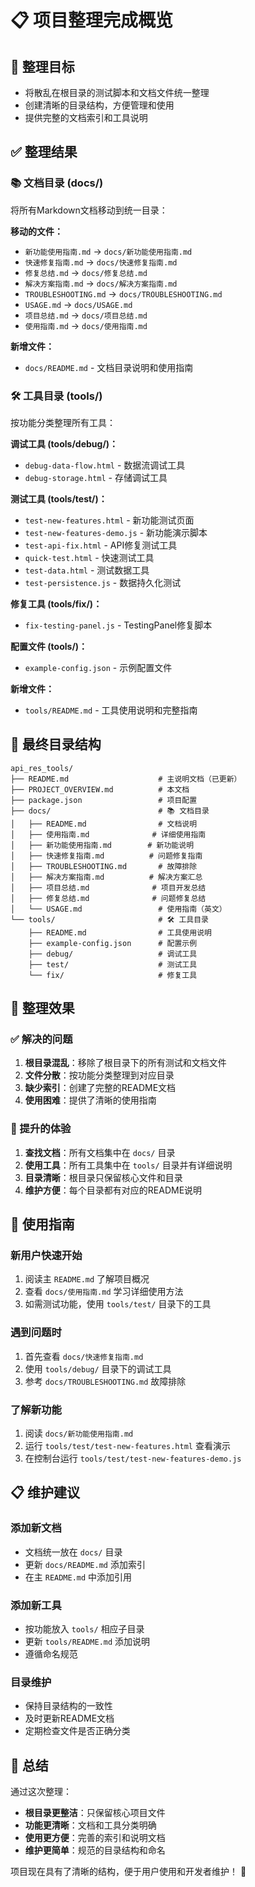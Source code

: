 # 📋 项目整理完成概览

## 🎯 整理目标
- 将散乱在根目录的测试脚本和文档文件统一整理
- 创建清晰的目录结构，方便管理和使用
- 提供完整的文档索引和工具说明

## ✅ 整理结果

### 📚 文档目录 (docs/)
将所有Markdown文档移动到统一目录：

**移动的文件：**
- `新功能使用指南.md` → `docs/新功能使用指南.md`
- `快速修复指南.md` → `docs/快速修复指南.md`
- `修复总结.md` → `docs/修复总结.md`
- `解决方案指南.md` → `docs/解决方案指南.md`
- `TROUBLESHOOTING.md` → `docs/TROUBLESHOOTING.md`
- `USAGE.md` → `docs/USAGE.md`
- `项目总结.md` → `docs/项目总结.md`
- `使用指南.md` → `docs/使用指南.md`

**新增文件：**
- `docs/README.md` - 文档目录说明和使用指南

### 🛠️ 工具目录 (tools/)
按功能分类整理所有工具：

**调试工具 (tools/debug/)：**
- `debug-data-flow.html` - 数据流调试工具
- `debug-storage.html` - 存储调试工具

**测试工具 (tools/test/)：**
- `test-new-features.html` - 新功能测试页面
- `test-new-features-demo.js` - 新功能演示脚本
- `test-api-fix.html` - API修复测试工具
- `quick-test.html` - 快速测试工具
- `test-data.html` - 测试数据工具
- `test-persistence.js` - 数据持久化测试

**修复工具 (tools/fix/)：**
- `fix-testing-panel.js` - TestingPanel修复脚本

**配置文件 (tools/)：**
- `example-config.json` - 示例配置文件

**新增文件：**
- `tools/README.md` - 工具使用说明和完整指南

## 📂 最终目录结构

```
api_res_tools/
├── README.md                    # 主说明文档（已更新）
├── PROJECT_OVERVIEW.md          # 本文档
├── package.json                 # 项目配置
├── docs/                        # 📚 文档目录
│   ├── README.md                # 文档说明
│   ├── 使用指南.md              # 详细使用指南
│   ├── 新功能使用指南.md        # 新功能说明
│   ├── 快速修复指南.md          # 问题修复指南
│   ├── TROUBLESHOOTING.md       # 故障排除
│   ├── 解决方案指南.md          # 解决方案汇总
│   ├── 项目总结.md              # 项目开发总结
│   ├── 修复总结.md              # 问题修复总结
│   └── USAGE.md                 # 使用指南（英文）
└── tools/                       # 🛠️ 工具目录
    ├── README.md                # 工具使用说明
    ├── example-config.json      # 配置示例
    ├── debug/                   # 调试工具
    ├── test/                    # 测试工具
    └── fix/                     # 修复工具
```

## 🎉 整理效果

### ✅ 解决的问题
1. **根目录混乱**：移除了根目录下的所有测试和文档文件
2. **文件分散**：按功能分类整理到对应目录
3. **缺少索引**：创建了完整的README文档
4. **使用困难**：提供了清晰的使用指南

### 🚀 提升的体验
1. **查找文档**：所有文档集中在 `docs/` 目录
2. **使用工具**：所有工具集中在 `tools/` 目录并有详细说明
3. **目录清晰**：根目录只保留核心文件和目录
4. **维护方便**：每个目录都有对应的README说明

## 📖 使用指南

### 新用户快速开始
1. 阅读主 `README.md` 了解项目概况
2. 查看 `docs/使用指南.md` 学习详细使用方法
3. 如需测试功能，使用 `tools/test/` 目录下的工具

### 遇到问题时
1. 首先查看 `docs/快速修复指南.md`
2. 使用 `tools/debug/` 目录下的调试工具
3. 参考 `docs/TROUBLESHOOTING.md` 故障排除

### 了解新功能
1. 阅读 `docs/新功能使用指南.md`
2. 运行 `tools/test/test-new-features.html` 查看演示
3. 在控制台运行 `tools/test/test-new-features-demo.js`

## 📋 维护建议

### 添加新文档
- 文档统一放在 `docs/` 目录
- 更新 `docs/README.md` 添加索引
- 在主 `README.md` 中添加引用

### 添加新工具
- 按功能放入 `tools/` 相应子目录
- 更新 `tools/README.md` 添加说明
- 遵循命名规范

### 目录维护
- 保持目录结构的一致性
- 及时更新README文档
- 定期检查文件是否正确分类

## 🎯 总结

通过这次整理：
- **根目录更整洁**：只保留核心项目文件
- **功能更清晰**：文档和工具分类明确
- **使用更方便**：完善的索引和说明文档
- **维护更简单**：规范的目录结构和命名

项目现在具有了清晰的结构，便于用户使用和开发者维护！ 🎉